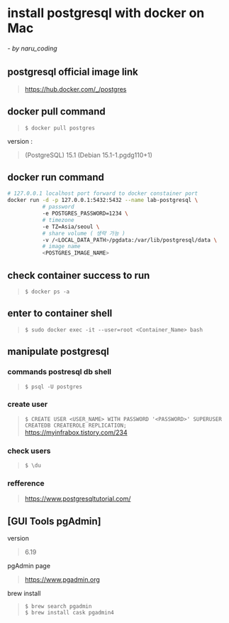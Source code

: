 # install postgresql with docker on Mac
###### - by naru_coding

## postgresql official image link
> https://hub.docker.com/_/postgres

## docker pull command
> `$ docker pull postgres`  

version :  
>  (PostgreSQL) 15.1 (Debian 15.1-1.pgdg110+1)

## docker run command
```sh
# 127.0.0.1 localhost port forward to docker constainer port 
docker run -d -p 127.0.0.1:5432:5432 --name lab-postgresql \
           # password
           -e POSTGRES_PASSWORD=1234 \
           # timezone
           -e TZ=Asia/seoul \
           # share volume ( 생략 가능 )
           -v /<LOCAL_DATA_PATH>/pgdata:/var/lib/postgresql/data \
           # image name
           <POSTGRES_IMAGE_NAME>    
```

## check container success to run
> `$ docker ps -a`

## enter to container shell
> `$ sudo docker exec -it --user=root <Container_Name> bash`

## manipulate postgresql
### commands postresql db shell
> `$ psql -U postgres`

### create user
> `$ CREATE USER <USER_NAME> WITH PASSWORD '<PASSWORD>' SUPERUSER CREATEDB CREATEROLE REPLICATION;`  
> https://myinfrabox.tistory.com/234
### check users
> `$ \du`
### refference
> https://www.postgresqltutorial.com/

## [GUI Tools pgAdmin]
version
> 6.19

pgAdmin page 
> https://www.pgadmin.org  

brew install  
> `$ brew search pgadmin`  
> `$ brew install cask pgadmin4`  